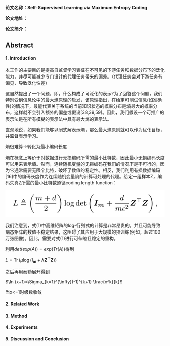 **论文名称：Self-Supervised Learning via Maximum Entropy Coding**

**论文地址：**

**论文简介：**

## Abstract

#### 1. Introduction

本工作的主要目的是提高自监督学习表征在不可见的下游任务和数据分布下的泛化能力，并尽可能减少专门设计的代理任务带来的偏差。（代理任务会对下游任务有偏见，导致泛化性差）

这自然提出了一个问题，即，什么构成了可泛化的表示?为了回答这个问题，我们特别受到信息论中的最大熵原理的启发，该原理指出，在给定可测试信息(如准确性)的情况下，最能代表关于系统的当前知识状态的概率分布是熵最大的概率分布，这样就不会引入额外的偏差或假设[38,39,59]。因此，我们假设一个可推广的表示法是在所有模糊的表示法中具有最大熵的表示法。

直观地说，如果我们能够以闭式解表示熵，那么最大熵原则就可以作为优化目标，并监督表示学习。



熵很难算->转化为最小编码长度

熵在概念上等价于对数据进行无损编码所需的最小比特数，因此最小无损编码长度可以用来表示熵。然而，连续随机变量的无损编码在我们的情况下是不可行的，因为它通常需要无限个比特，破坏了数值的稳定性。相反，我们利用有损数据编码[16]中的编码长度作为连续随机变量熵的计算可处理的代理。给定一组样本Z，编码失真Z所需的最小比特数遵循coding length function：

![image-20230305181748916](./typoraimg/image-20230305181748916.png)

我们注意到，式(1)中高维矩阵的log-行列式的计算是非常昂贵的，并且可能导致病态矩阵的数值不稳定结果，这阻碍了其应用于大规模的预训练(例如，超过100万张图像)。因此，需要对式(1)进行可伸缩且稳定的重构。

利用$det(exp(A)) = exp(Tr(A))$得到

$L=\operatorname{Tr}\left(\mu \log \left(\boldsymbol{I}_{\boldsymbol{m}}+\lambda \boldsymbol{Z}^{\top} \boldsymbol{Z}\right)\right)$

之后再用泰勒展开得到

$\ln (x+1)=\Sigma_{k=1}^{\infty}(-1)^{k+1} \frac{x^k}{k}$

当x<=1时级数收敛

#### 2. Related Work



#### 3. Method



#### 4. Experiments



#### 5. Discussion and Conclusion



